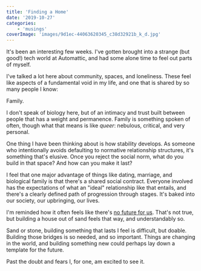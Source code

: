 ```yaml
---
title: 'Finding a Home'
date: '2019-10-27'
categories:
    - 'musings'
coverImage: 'images/9d1ec-44063620345_c38d32921b_k_d.jpg'
---
```


It's been an interesting few weeks. I've gotten brought into a strange (but good!) tech world at Automattic, and had some alone time to feel out parts of myself.

I've talked a lot here about community, spaces, and loneliness. These feel like aspects of a fundamental void in my life, and one that is shared by so many people I know:

Family.

I don't speak of biology here, but of an intimacy and trust built between people that has a weight and permanence. Family is something spoken of often, though what that means is like _queer_: nebulous, critical, and very personal.

One thing I have been thinking about is how stability develops. As someone who intentionally avoids defaulting to normative relationship structures, it's something that's elusive. Once you reject the social norm, what do you build in that space? And how can you make it last?

I feel that one major advantage of things like dating, marriage, and biological family is that there's a shared social contract. Everyone involved has the expectations of what an "ideal" relationship like that entails, and there's a clearly defined path of progression through stages. It's baked into our society, our upbringing, our lives.

I'm reminded how it often feels like there's [no future for us](https://echonyc.name/2019/09/hopes-and-dreams/). That's not true, but building a house out of sand feels that way, and understandably so.

Sand or stone, building something that lasts I feel is difficult, but doable. Building those bridges is so needed, and so important. Things are changing in the world, and building something new could perhaps lay down a template for the future.

Past the doubt and fears I, for one, am excited to see it.

